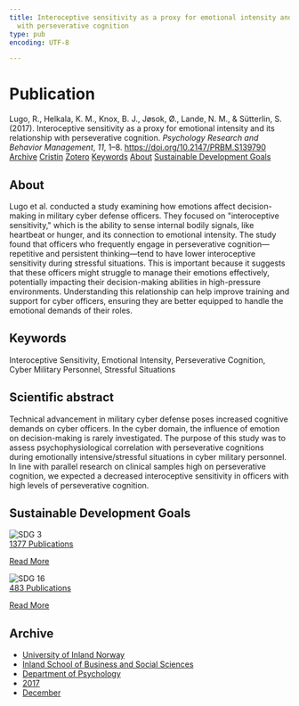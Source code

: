 ```yaml
---
title: Interoceptive sensitivity as a proxy for emotional intensity and its relationship
  with perseverative cognition
type: pub
encoding: UTF-8

---
```

<h1>Publication</h1>
<article id="csl-bib-container-UDEZXA3P" class="csl-bib-container">
  <div class="csl-bib-body"> <div class="csl-entry">Lugo, R., Helkala, K. M., Knox, B. J., Jøsok, Ø., Lande, N. M., &#38; Sütterlin, S. (2017). Interoceptive sensitivity as a proxy for emotional intensity and its relationship with perseverative cognition. <i>Psychology Research and Behavior Management</i>, <i>11</i>, 1–8. <a href="https://doi.org/10.2147/PRBM.S139790">https://doi.org/10.2147/PRBM.S139790</a></div> </div>
  <div class="csl-bib-buttons">
    <a href="#taxonomy-article-UDEZXA3P" alt="archive" class="csl-bib-button">Archive</a>
    <a href="https://app.cristin.no/results/show.jsf?id=1529200" alt="Cristin" class="csl-bib-button">Cristin</a>
    <a href="http://zotero.org/groups/5881554/items/UDEZXA3P" alt="Zotero" class="csl-bib-button">Zotero</a>
    <a href="#keywords-article-UDEZXA3P" alt="keywords" class="csl-bib-button">Keywords</a>
    <a href="#about-article-UDEZXA3P" alt="about_pub" class="csl-bib-button">About</a>
    <a href="#sdg-article-UDEZXA3P" alt="sdg" class="csl-bib-button">Sustainable Development Goals</a>
  </div>
  <div id="csl-bib-meta-container-UDEZXA3P"></div>
</article>
<div id="csl-bib-meta-UDEZXA3P" class="csl-bib-meta">
  <article id="about-article-UDEZXA3P" class="about_pub-article">
    <h1>About</h1>
    Lugo et al. conducted a study examining how emotions affect decision-making in military cyber defense officers. They focused on "interoceptive sensitivity," which is the ability to sense internal bodily signals, like heartbeat or hunger, and its connection to emotional intensity. The study found that officers who frequently engage in perseverative cognition—repetitive and persistent thinking—tend to have lower interoceptive sensitivity during stressful situations. This is important because it suggests that these officers might struggle to manage their emotions effectively, potentially impacting their decision-making abilities in high-pressure environments. Understanding this relationship can help improve training and support for cyber officers, ensuring they are better equipped to handle the emotional demands of their roles.
  </article>
  <article id="keywords-article-UDEZXA3P" class="keywords-article">
    <h1>Keywords</h1>
    Interoceptive Sensitivity, Emotional Intensity, Perseverative Cognition, Cyber Military Personnel, Stressful Situations
  </article>
  <article id="abstract-article-UDEZXA3P" class="abstract-article">
    <h1>Scientific abstract</h1>
    Technical advancement in military cyber defense poses increased cognitive demands on cyber officers. In the cyber domain, the influence of emotion on decision-making is rarely investigated. The purpose of this study was to assess psychophysiological correlation with perseverative cognitions during emotionally intensive/stressful situations in cyber military personnel. In line with parallel research on clinical samples high on perseverative cognition, we expected a decreased interoceptive sensitivity in officers with high levels of perseverative cognition.
  </article>
  <article id="sdg-article-UDEZXA3P" class="sdg-article">
    <h1>Sustainable Development Goals</h1>
    <div class="sdg-container"><div id="sdg3" class="sdg">
        <img src="{{< params subfolder >}}images/sdg/sdg03_en.png" class="image" alt="SDG 3">
        <div class="sdg-overlay">
          <a href="{{< params subfolder >}}en/archive/?sdg=3#archive" class="sdg-publication-count"><span>1377</span> Publications</a>
          <p><a href="https://sdgs.un.org/goals/goal3" class="sdg-read-more">Read More</a></p>
        </div>
      </div> <div id="sdg16" class="sdg">
        <img src="{{< params subfolder >}}images/sdg/sdg16_en.png" class="image" alt="SDG 16">
        <div class="sdg-overlay">
          <a href="{{< params subfolder >}}en/archive/?sdg=16#archive" class="sdg-publication-count"><span>483</span> Publications</a>
          <p><a href="https://sdgs.un.org/goals/goal16" class="sdg-read-more">Read More</a></p>
        </div>
      </div></div>
  </article>
  <article id="taxonomy-article-UDEZXA3P" class="taxonomy-article">
    <h1>Archive</h1>
    <ul>
      <li><a href="{{< params subfolder >}}en/archive/?key=3DCRN523">University of Inland Norway</a></li>
      <li><a href="{{< params subfolder >}}en/archive/?key=DU8Q9LN9">Inland School of Business and Social Sciences</a></li>
      <li><a href="{{< params subfolder >}}en/archive/?key=KTD9NXA8">Department of Psychology</a></li>
      <li><a href="{{< params subfolder >}}en/archive/?key=E9KSSDJQ">2017</a></li>
      <li><a href="{{< params subfolder >}}en/archive/?key=KH56XV62">December</a></li>
    </ul>
  </article>
</div>
